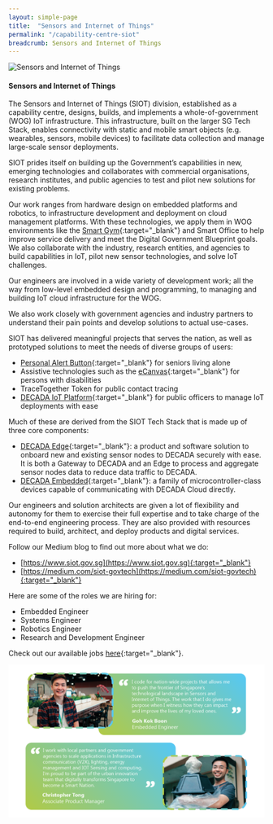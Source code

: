 ```yaml
---
layout: simple-page
title:  "Sensors and Internet of Things"
permalink: "/capability-centre-siot"
breadcrumb: Sensors and Internet of Things
---
```


![Sensors and Internet of Things](/images/capcentre-siot-banner.jpg)

#### **Sensors and Internet of Things**

The Sensors and Internet of Things (SIOT) division, established as a capability centre, designs, builds, and implements a whole-of-government (WOG) IoT infrastructure. This infrastructure, built on the larger SG Tech Stack, enables connectivity with static and mobile smart objects (e.g. wearables, sensors, mobile devices) to facilitate data collection and manage large-scale sensor deployments. 

SIOT prides itself on building up the Government’s capabilities in new, emerging technologies and collaborates with commercial organisations, research institutes, and public agencies to test and pilot new solutions for existing problems.

Our work ranges from hardware design on embedded platforms and robotics, to infrastructure development and deployment on cloud management platforms. With these technologies, we apply them in WOG environments like the [Smart Gym](https://www.developer.tech.gov.sg/products/categories/sensor-platforms-and-internet-of-things/smartgym/overview.html){:target="_blank"} and Smart Office to help improve service delivery and meet the Digital Government Blueprint goals. We also collaborate with the industry, research entities, and agencies to build capabilities in IoT, pilot new sensor technologies, and solve IoT challenges.

Our engineers are involved in a wide variety of development work; all the way from low-level embedded design and programming, to managing and building IoT cloud infrastructure for the WOG.

We also work closely with government agencies and industry partners to understand their pain points and develop solutions to actual use-cases.

SIOT has delivered meaningful projects that serves the nation, as well as prototyped solutions to meet the needs of diverse groups of users:
* [Personal Alert Button](https://www.developer.tech.gov.sg/products/categories/sensor-platforms-and-internet-of-things/personal-alert-button/overview.html){:target="_blank"} for seniors living alone
*	Assistive technologies such as the [eCanvas](https://www.developer.tech.gov.sg/products/categories/sensor-platforms-and-internet-of-things/ecanvas/overview.html){:target="_blank"} for persons with disabilities
*	TraceTogether Token for public contact tracing
*	[DECADA IoT Platform](https://www.developer.tech.gov.sg/products/categories/sensor-platforms-and-internet-of-things/decada-iot-tech-stack/overview.html){:target="_blank"} for public officers to manage IoT deployments with ease

Much of these are derived from the SIOT Tech Stack that is made up of three core components:
* [DECADA Edge](https://www.developer.tech.gov.sg/products/categories/sensor-platforms-and-internet-of-things/decada-edge-gateway/overview.html){:target="_blank"}: a product and software solution to onboard new and existing sensor nodes to DECADA securely with ease. It is both a Gateway to DECADA and an Edge to process and aggregate sensor nodes data to reduce data traffic to DECADA.
*	[DECADA Embedded](https://www.developer.tech.gov.sg/products/categories/sensor-platforms-and-internet-of-things/decada-embedded/overview.html){:target="_blank"}: a family of microcontroller-class devices capable of communicating with DECADA Cloud directly.

Our engineers and solution architects are given a lot of flexibility and autonomy for them to exercise their full expertise and to take charge of the end-to-end engineering process. They are also provided with resources required to build, architect, and deploy products and digital services.

Follow our Medium blog to find out more about what we do:
* [https://www.siot.gov.sg](https://www.siot.gov.sg){:target="_blank"}
*	[https://medium.com/siot-govtech](https://medium.com/siot-govtech){:target="_blank"}

Here are some of the roles we are hiring for:
* Embedded Engineer
* Systems Engineer
* Robotics Engineer
* Research and Development Engineer

Check out our available jobs [here](https://sggovterp.wd102.myworkdayjobs.com/PublicServiceCareers/0/refreshFacet/318c8bb6f553100021d223d9780d30be){:target="_blank"}.

![Sensors and Internet of Things Quotes](/images/capcentre-siot-quotes.png)
